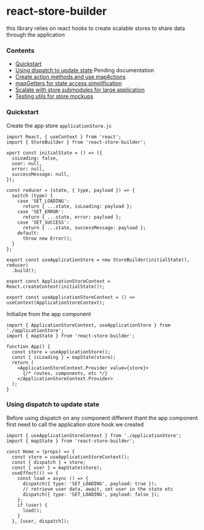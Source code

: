 # react-store-builder
this library relies on react hooks to create scalable stores to share data through the application

### Contents
- [Quickstart](#quickstart)
- [Using dispatch to update state](#using-dispatch-to-update-state)
Pending documentation
- [Create action methods and use mapActions](#)
- [mapGetters for state access simplification](#)
- [Scalate with store submodules for large application](#)
- [Testing utils for store mockups](#)

### Quickstart
Create the app store `applicationStore.js`

```
import React, { useContext } from 'react';
import { StoreBuilder } from 'react-store-builder';

xport const initialState = () => ({
  isLoading: false,
  user: null,
  error: null,
  successMessage: null,
});

const reducer = (state, { type, payload }) => {
  switch (type) {
    case 'SET_LOADING':
      return { ...state, isLoading: payload };
    case 'SET_ERROR':
      return { ...state, error: payload };
    case 'SET_SUCCESS':
      return { ...state, successMessage: payload };
    default:
      throw new Error();
  }
};

export const useApplicationStore = new StoreBuilder(initialState(), reducer)
  .build();

export const ApplicationStoreContext = React.createContext(initialState());

export const useApplicationStoreContext = () => useContext(ApplicationStoreContext);
```

Initialize from the app component

```
import { ApplicationStoreContext, useApplicationStore } from './applicationStore';
import { mapState } from 'react-store-builder';

function App() {
  const store = useApplicationStore();
  const { isLoading } = mapState(store);
  return (
    <ApplicationStoreContext.Provider value={store}>
      {/* routes, components, etc */}
    </ApplicationStoreContext.Provider>
  );
}
```

### Using dispatch to update state
Before using dispatch on any component different thant the app component first need to call the application store hook we created

```
import { useApplicationStoreContext } from './applicationStore';
import { mapState } from 'react-store-builder';

const Home = (props) => {
  const store = useApplicationStoreContext();
  const { dispatch } = store;
  const { user } = mapState(store);
  useEffect(() => {
    const load = async () => {
      dispatch({ type: 'SET_LOADING', payload: true });
      // retrieve user data, await, set user in the state etc
      dispatch({ type: 'SET_LOADING', payload: false });
    };
    if (user) {
      load();
    }
  }, [user, dispatch]);
```
